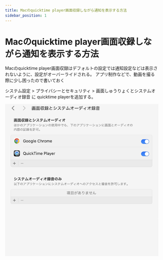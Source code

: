 ```yaml
---
title: Macのquicktime player画面収録しながら通知を表示する方法
sidebar_position: 1
---
```


# Macのquicktime player画面収録しながら通知を表示する方法


Macのquicktime player画面収録はデフォルトの設定では通知設定などは表示されないように、設定がオーバーライドされる。
アプリ制作などで、動画を撮る際に少し困ったので書いておく

システム設定 > プライバシーとセキュリティ > 画面しゅうりょくとシステムオーディオ録音
に quicktime playerを追加する。

<img src="../static/img/aaa.png">